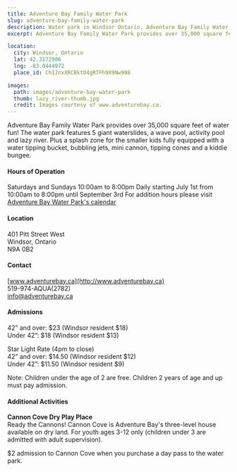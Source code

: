 ```yaml
---
title: Adventure Bay Family Water Park
slug: adventure-bay-family-water-park
description: Water park in Windsor Ontario. Adventure Bay Family Water Park provides over 35,000 square feet of water fun!
excerpt: Adventure Bay Family Water Park provides over 35,000 square feet of water fun!

location:
  city: Windsor, Ontario
  lat: 42.3172986
  lng: -83.0444972
  place_id: ChIJnxXRCBktO4gRTFh9X9Nw908

images:
  path: images/adventure-bay-water-park
  thumb: lazy_river-thumb.jpg
  credit: Images courtesy of www.adventurebay.ca.
---
```


Adventure Bay Family Water Park provides over 35,000 square feet of water fun!  The water park features 5 giant waterslides, a wave pool, activity pool and lazy river.  Plus a  splash zone for the smaller kids fully equipped with a water tipping bucket, bubbling jets, mini cannon, tipping cones and a kiddie bungee.  

#### Hours of Operation
Saturdays and Sundays 10:00am to 8:00pm
Daily starting July 1st from 10:00am to 8:00pm until September 3rd
For addition hours please visit [Adventure Bay Water Park's calendar](http://www.adventurebay.ca/Visit/Pages/Water%20Park-Hours.aspx)

#### Location
401 Pitt Street West  
Windsor, Ontario  
N9A 0B2

#### Contact
[www.adventurebay.ca](http://www.adventurebay.ca)  
519-974-AQUA(2782)  
info@adventurebay.ca   

#### Admissions
42” and over: $23 (Windsor resident $18)  
Under 42”: $18 (Windsor resident $13)  

Star Light Rate (4pm to close)  
42” and over: $14.50 (Windsor resident $12)  
Under 42”: $11.50 (Windsor resident $9)  
 
Note: Children under the age of 2 are free. Children 2 years of age and up must pay admission.

#### Additional Activities
**Cannon Cove Dry Play Place**  
Ready the Cannons! Cannon Cove is Adventure Bay's three-level house available on dry land. For youth ages 3-12 only (children under 3 are admitted with adult supervision). 

$2 admission to Cannon Cove when you purchase a day pass to the water park. 
